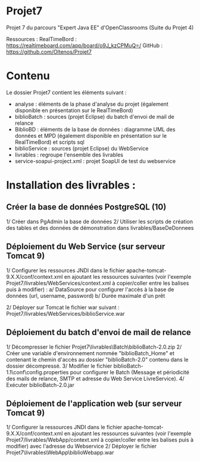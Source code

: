 # Projet7
Projet 7 du parcours "Expert Java EE" d'OpenClassrooms (Suite du Projet 4)

Ressources : 
RealTimeBord : https://realtimeboard.com/app/board/o9J_kzCPMuQ=/
GitHub : https://github.com/Oltenos/Projet7

# Contenu
Le dossier Projet7 contient les éléments suivant : 
 - analyse : éléments de la phase d'analyse du projet (également disponible en présentation sur le RealTimeBord)
 - biblioBatch : sources (projet Eclipse) du batch d'envoi de mail de relance
 - BiblioBD : éléments de la base de données : diagramme UML des données et MPD (également disponible en présentation sur le RealTimeBord) et scripts sql
 - biblioService : sources (projet Eclipse) du WebService
 - livrables : regroupe l'ensemble des livrables
 - service-soapui-project.xml : projet SoapUI de test du webservice

# Installation des livrables : 
## Créer la base de données PostgreSQL (10)

1/ Créer dans PgAdmin la base de données
2/ Utiliser les scripts de création des tables et des données de démonstration dans livrables/BaseDeDonnees

## Déploiement du Web Service (sur serveur Tomcat 9)

1/ Configurer les ressources JNDI dans le fichier apache-tomcat-9.X.X/conf/context.xml en ajoutant les ressources suivantes (voir l'exemple Projet7/livrables/WebServices/context.xml à copier/coller entre les balises <Context> puis à modifier) :
	a/ DataSource pour configurer l'accès à la base de données (url, username, password)
	b/ Durée maximale d'un prêt

2/ Déployer sur Tomcat le fichier war suivant : Projet7/livrables/WebServices/biblioService.war

## Déploiement du batch d'envoi de mail de relance

1/ Décompresser le fichier Projet7\livrables\Batch\biblioBatch-2.0.zip
2/ Créer une variable d'environnement nommée "biblioBatch_Home" et contenant le chemin d'accès au dossier "biblioBatch-2.0" contenu dans le dossier décompressé.
3/ Modifier le fichier biblioBatch-1.1\conf\config.properties pour configurer le Batch (Message et périodicité des mails de relance, SMTP et adresse du Web Service LivreService).
4/ Exécuter biblioBatch-2.0.jar

## Déploiement de l'application  web (sur serveur Tomcat 9)

1/ Configurer la ressources JNDI dans le fichier apache-tomcat-9.X.X/conf/context.xml en ajoutant les ressources suivantes (voir l'exemple Projet7/livrables/WebApp/context.xml à copier/coller entre les balises <Context> puis à modifier) avec l'adresse du Webservice
2/ Déployer le fichier Projet7\livrables\WebApp\biblioWebapp.war
